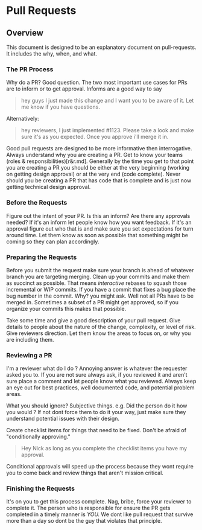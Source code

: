 # Pull Requests

## Overview

This document is designed to be an explanatory document on pull-requests.  It includes the why, when, and what.

### The PR Process
Why do a PR?  Good question.  The two most important use cases for PRs are to inform or to get approval.  Informs are a good way to say

>hey guys I just made this change and I want you to be aware of it.  Let me know if you have questions.

Alternatively:

>hey reviewers, I just implemented #1123.    Please take a look and make sure it's as you expected.  Once you approve i'll merge it in.

Good pull requests are designed to be more informative then interrogative.   Always understand why you are creating a PR.  Get to know your teams (roles & responsibilities)[r&r.md].  Generally by the time you get to that point you are creating a PR you should be either at the very beginning (working on getting design approval) or at the very end (code complete).  Never should you be creating a PR that has code that is complete and is just now getting technical design approval.  


### Before the Requests
Figure out the intent of your PR.  Is this an inform?  Are there any approvals needed?  If it's an inform let people know how you want feedback.  If it's an approval figure out who that is and make sure you set expectations for turn around time.   Let them know as soon as possible that something might be coming so they can plan accordingly.

### Preparing the Requests
Before you submit the request make sure your branch is ahead of whatever branch you are targeting merging. Clean up your commits and make them as succinct as possible.  That means *interactive* rebases to squash those incremental or WIP commits. If you have a commit that fixes a bug place the bug number in the commit.  Why? you might ask.  Well not all PRs have to be merged in.  Sometimes a subset of a PR might get approved, so if you organize your commits this makes that possible.  

Take some time and give a good description of your pull request.  Give details to people about the nature of the change, complexity, or level of risk.  Give reviewers direction.  Let them know the areas to focus on, or why you are including them.

### Reviewing a PR
I'm a reviewer what do I do ? Annoying answer is whatever the requester asked you to.  If you are not sure always ask, if you reviewed it and aren't sure place a comment and let people know what you reviewed.  Always keep an eye out for best practices, well documented code, and potential problem areas.  

What you should ignore? Subjective things. e.g. Did the person do it how you would ?  If not dont force them to do it your way, just make sure they understand potential issues with their design.

Create checklist items for things that need to be fixed.  Don't be afraid of "conditionally approving."  

> Hey Nick as long as you complete the checklist items you have my approval.

Conditional approvals will speed up the process because they wont require you to come back and review things that aren't mission critical.

### Finishing the Requests
 It's on you to get this process complete.  Nag, bribe, force your reviewer to complete it.  The person who is responsible for ensure the PR gets completed in a timely manner is *YOU.*  We dont like pull request that survive more than a day so dont be the guy that violates that principle.
